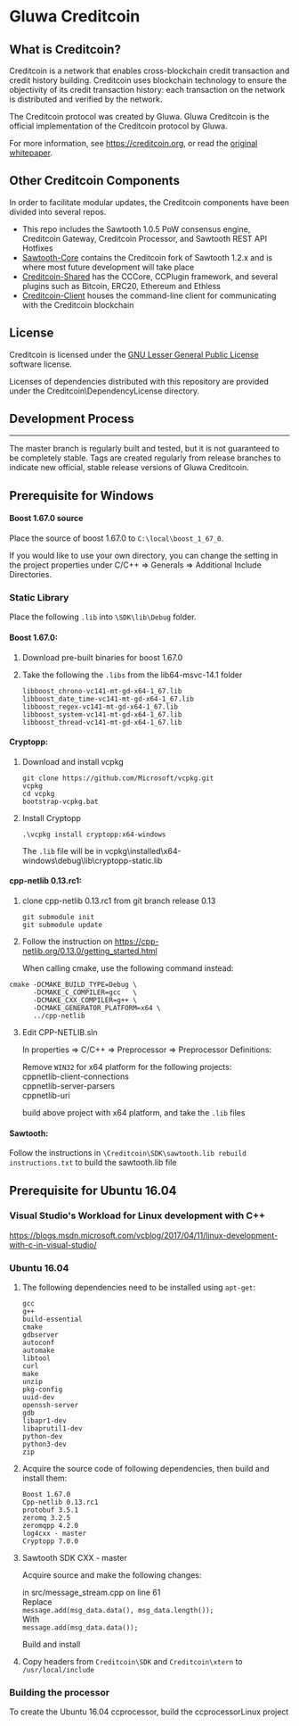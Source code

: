 # Gluwa Creditcoin

## What is Creditcoin?

Creditcoin is a network that enables cross-blockchain credit transaction and credit history building. Creditcoin uses blockchain technology to ensure the objectivity of its credit transaction history: each transaction on the network is distributed and verified by the network.

The Creditcoin protocol was created by Gluwa. Gluwa Creditcoin is the official implementation of the Creditcoin protocol by Gluwa.

For more information, see https://creditcoin.org, or read the [original whitepaper](https://creditcoin.org/white-paper).

## Other Creditcoin Components

In order to facilitate modular updates, the Creditcoin components have been divided into several repos.

* This repo includes the Sawtooth 1.0.5 PoW consensus engine, Creditcoin Gateway, Creditcoin Processor, and Sawtooth REST API Hotfixes
* [Sawtooth-Core](https://github.com/gluwa/Sawtooth-Core) contains the Creditcoin fork of Sawtooth 1.2.x and is where most future development will take place
* [Creditcoin-Shared](https://github.com/gluwa/Creditcoin-Shared) has the CCCore, CCPlugin framework, and several plugins such as Bitcoin, ERC20, Ethereum and Ethless
* [Creditcoin-Client](https://github.com/gluwa/Creditcoin-Client) houses the command-line client for communicating with the Creditcoin blockchain

## License

Creditcoin is licensed under the [GNU Lesser General Public License](COPYING.LESSER) software license.

Licenses of dependencies distributed with this repository are provided under the Creditcoin\DependencyLicense directory.


## Development Process
----------------------

The master branch is regularly built and tested, but it is not guaranteed to be completely stable.
Tags are created regularly from release branches to indicate new official, stable release versions of Gluwa Creditcoin.


## Prerequisite for Windows

#### Boost 1.67.0 source

Place the source of boost 1.67.0 to `C:\local\boost_1_67_0`.

If you would like to use your own directory, you can change the setting in the project properties under
C/C++ => Generals => Additional Include Directories.

### Static Library 

Place the following `.lib` into `\SDK\lib\Debug` folder.  

#### Boost 1.67.0:

1. Download pre-built binaries for boost 1.67.0  

2. Take the following the `.libs` from the lib64-msvc-14.1 folder

    `libboost_chrono-vc141-mt-gd-x64-1_67.lib`  
`libboost_date_time-vc141-mt-gd-x64-1_67.lib`  
`libboost_regex-vc141-mt-gd-x64-1_67.lib`  
`libboost_system-vc141-mt-gd-x64-1_67.lib`  
`libboost_thread-vc141-mt-gd-x64-1_67.lib`


#### Cryptopp:

1. Download and install vcpkg


    `git clone https://github.com/Microsoft/vcpkg.git`  
    `vcpkg`  
    `cd vcpkg`  
    `bootstrap-vcpkg.bat`  


2. Install Cryptopp

    `.\vcpkg install cryptopp:x64-windows`
 
    The `.lib` file will be in vcpkg\installed\x64-windows\debug\lib\cryptopp-static.lib 


#### cpp-netlib 0.13.rc1:

1. clone cpp-netlib 0.13.rc1 from git branch release 0.13 

    `git submodule init`  
    `git submodule update`  

2. Follow the instruction on https://cpp-netlib.org/0.13.0/getting_started.html

    When calling cmake, use the following command instead:

```
cmake -DCMAKE_BUILD_TYPE=Debug \  
      -DCMAKE_C_COMPILER=gcc   \  
      -DCMAKE_CXX_COMPILER=g++ \  
      -DCMAKE_GENERATOR_PLATFORM=x64 \  
      ../cpp-netlib  
```

3. Edit CPP-NETLIB.sln

    In properties => C/C++ => Preprocessor => Preprocessor Definitions:

    Remove `WIN32` for x64 platform for the following projects:  
cppnetlib-client-connections  
cppnetlib-server-parsers  
cppnetlib-uri

    build above project with x64 platform, and take the `.lib` files


#### Sawtooth:

Follow the instructions in `\Creditcoin\SDK\sawtooth.lib rebuild instructions.txt` to build the sawtooth.lib file


## Prerequisite for Ubuntu 16.04

### Visual Studio's Workload for Linux development with C++

https://blogs.msdn.microsoft.com/vcblog/2017/04/11/linux-development-with-c-in-visual-studio/ 

### Ubuntu 16.04


1. The following dependencies need to be installed using `apt-get`:

    `gcc`  
`g++`  
`build-essential`  
`cmake`  
`gdbserver`  
`autoconf`  
`automake`  
`libtool`  
`curl`  
`make`  
`unzip`  
`pkg-config`  
`uuid-dev`  
`openssh-server`  
`gdb`  
`libapr1-dev`  
`libaprutil1-dev`  
`python-dev`  
`python3-dev`  
`zip` 


2. Acquire the source code of following dependencies, then build and install them:

    `Boost 1.67.0`  
`Cpp-netlib 0.13.rc1`  
`protobuf 3.5.1`  
`zeromq 3.2.5`  
`zeromqpp 4.2.0`  
`log4cxx - master`  
`Cryptopp 7.0.0`  

3. Sawtooth SDK CXX - master 

    Acquire source and make the following changes:  

    in src/message_stream.cpp on line 61  
Replace  
`message.add(msg_data.data(), msg_data.length());`  
With  
`message.add(msg_data.data());`

    Build and install

4. Copy headers from `Creditcoin\SDK` and `Creditcoin\xtern` to `/usr/local/include`

### Building the processor

To create the Ubuntu 16.04 ccprocessor, build the ccprocessorLinux project
